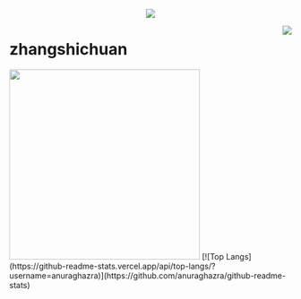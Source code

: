 <a href="https://github.com/zhangshichuan">

  <p align="center">
    <img src="https://github-profile-trophy.vercel.app/?username=zhangshichuan&column=7&theme=onedark"/>
  </p>

</a>

<a href="#">
  <img align="right" src="https://metrics.lecoq.io/zhangshichuan?template=terminal" />
</a>

# zhangshichuan

<img width="340px" src="https://github-readme-stats.vercel.app/api?username=zhangshichuan&theme=vue-dark&count_private=true&show_icons=true">
[![Top Langs](https://github-readme-stats.vercel.app/api/top-langs/?username=anuraghazra)](https://github.com/anuraghazra/github-readme-stats)

